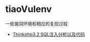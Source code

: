 # tiaoVulenv
一些漏洞环境和相应的复现过程

- [Thinkphp3.2 SQL注入分析以及代码](https://github.com/tiaotiaolong/tiaoVulenv/tree/master/thinkphp3wheresqlin)


